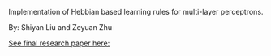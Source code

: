 Implementation of Hebbian based learning rules for multi-layer perceptrons.

By: Shiyan Liu and Zeyuan Zhu

[See final research paper here:](paper.pdf)

